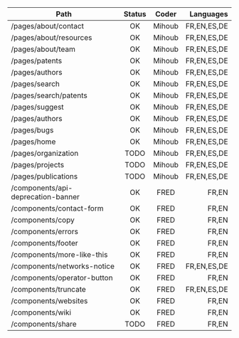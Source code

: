 | Path                               | Status | Coder  |   Languages |
| ---------------------------------- | :----: | :----: | ----------: |
| /pages/about/contact               |   OK   | Mihoub | FR,EN,ES,DE |
| /pages/about/resources             |   OK   | Mihoub | FR,EN,ES,DE |
| /pages/about/team                  |   OK   | Mihoub | FR,EN,ES,DE |
| /pages/patents                     |   OK   | Mihoub | FR,EN,ES,DE |
| /pages/authors                     |   OK   | Mihoub | FR,EN,ES,DE |
| /pages/search                      |   OK   | Mihoub | FR,EN,ES,DE |
| /pages/search/patents              |   OK   | Mihoub | FR,EN,ES,DE |
| /pages/suggest                     |   OK   | Mihoub | FR,EN,ES,DE |
| /pages/authors                     |   OK   | Mihoub | FR,EN,ES,DE |
| /pages/bugs                        |   OK   | Mihoub | FR,EN,ES,DE |
| /pages/home                        |   OK   | Mihoub | FR,EN,ES,DE |
| /pages/organization                |  TODO  | Mihoub | FR,EN,ES,DE |
| /pages/projects                    |  TODO  | Mihoub | FR,EN,ES,DE |
| /pages/publications                |  TODO  | Mihoub | FR,EN,ES,DE |
| /components/api-deprecation-banner |   OK   |  FRED  |       FR,EN |
| /components/contact-form           |   OK   |  FRED  |       FR,EN |
| /components/copy                   |   OK   |  FRED  |       FR,EN |
| /components/errors                 |   OK   |  FRED  |       FR,EN |
| /components/footer                 |   OK   |  FRED  |       FR,EN |
| /components/more-like-this         |   OK   |  FRED  |       FR,EN |
| /components/networks-notice        |   OK   |  FRED  | FR,EN,ES,DE |
| /components/operator-button        |   OK   |  FRED  |       FR,EN |
| /components/truncate               |   OK   |  FRED  | FR,EN,ES,DE |
| /components/websites               |   OK   |  FRED  |       FR,EN |
| /components/wiki                   |   OK   |  FRED  |       FR,EN |
| /components/share                  |  TODO  |  FRED  |       FR,EN |
